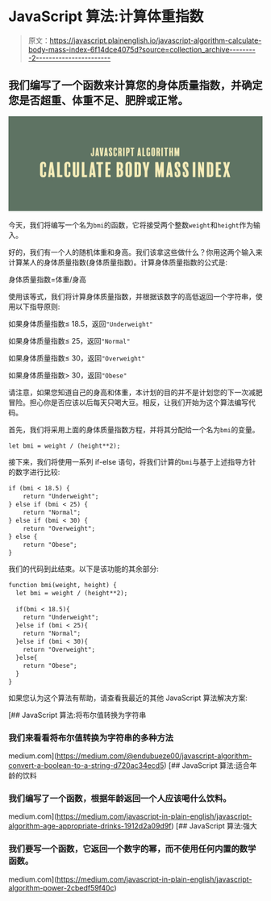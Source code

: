 # JavaScript 算法:计算体重指数

> 原文：<https://javascript.plainenglish.io/javascript-algorithm-calculate-body-mass-index-6f14dce4075d?source=collection_archive---------2----------------------->

## 我们编写了一个函数来计算您的身体质量指数，并确定您是否超重、体重不足、肥胖或正常。

![](img/9c8344c1972b226b57373474ec69e003.png)

今天，我们将编写一个名为`bmi`的函数，它将接受两个整数`weight`和`height`作为输入。

好的，我们有一个人的随机体重和身高。我们该拿这些做什么？你用这两个输入来计算某人的身体质量指数(身体质量指数)。计算身体质量指数的公式是:

身体质量指数=体重/身高

使用该等式，我们将计算身体质量指数，并根据该数字的高低返回一个字符串，使用以下指导原则:

如果身体质量指数≤ 18.5，返回`"Underweight"`

如果身体质量指数≤ 25，返回`"Normal"`

如果身体质量指数≤ 30，返回`"Overweight"`

如果身体质量指数> 30，返回`"Obese"`

请注意，如果您知道自己的身高和体重，本计划的目的并不是计划您的下一次减肥冒险。担心你是否应该以后每天只喝大豆。相反，让我们开始为这个算法编写代码。

首先，我们将采用上面的身体质量指数方程，并将其分配给一个名为`bmi`的变量。

```
let bmi = weight / (height**2);
```

接下来，我们将使用一系列 if-else 语句，将我们计算的`bmi`与基于上述指导方针的数字进行比较:

```
if (bmi < 18.5) {
    return "Underweight";
} else if (bmi < 25) {
    return "Normal";
} else if (bmi < 30) {
    return "Overweight";
} else {
    return "Obese";
}
```

我们的代码到此结束。以下是该功能的其余部分:

```
function bmi(weight, height) {
  let bmi = weight / (height**2);

  if(bmi < 18.5){
    return "Underweight";
  }else if (bmi < 25){
    return "Normal";
  }else if (bmi < 30){
    return "Overweight";
  }else{
    return "Obese";
  }
}
```

如果您认为这个算法有帮助，请查看我最近的其他 JavaScript 算法解决方案:

[](https://medium.com/@endubueze00/javascript-algorithm-convert-a-boolean-to-a-string-d720ac34ecd5) [## JavaScript 算法:将布尔值转换为字符串

### 我们来看看将布尔值转换为字符串的多种方法

medium.com](https://medium.com/@endubueze00/javascript-algorithm-convert-a-boolean-to-a-string-d720ac34ecd5) [](https://medium.com/javascript-in-plain-english/javascript-algorithm-age-appropriate-drinks-1912d2a09d9f) [## JavaScript 算法:适合年龄的饮料

### 我们编写了一个函数，根据年龄返回一个人应该喝什么饮料。

medium.com](https://medium.com/javascript-in-plain-english/javascript-algorithm-age-appropriate-drinks-1912d2a09d9f) [](https://medium.com/javascript-in-plain-english/javascript-algorithm-power-2cbedf59f40c) [## JavaScript 算法:强大

### 我们要写一个函数，它返回一个数字的幂，而不使用任何内置的数学函数。

medium.com](https://medium.com/javascript-in-plain-english/javascript-algorithm-power-2cbedf59f40c)